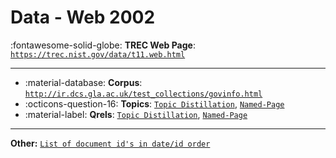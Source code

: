 # Data - Web 2002 

:fontawesome-solid-globe: **TREC Web Page**: [`https://trec.nist.gov/data/t11.web.html`](https://trec.nist.gov/data/t11.web.html)

---

- :material-database: **Corpus**: [`http://ir.dcs.gla.ac.uk/test_collections/govinfo.html`](http://ir.dcs.gla.ac.uk/test_collections/govinfo.html)
- :octicons-question-16: **Topics**: [`Topic Distillation`](https://trec.nist.gov/data/topics_eng/webtopics_551-600.txt.gz), [`Named-Page`](https://trec.nist.gov/data/topics_eng/webnamed_page_topics.1-150.txt.gz)
- :material-label: **Qrels**: [`Topic Distillation`](https://trec.nist.gov/data/qrels_eng/qrels.distillation.txt.gz), [`Named-Page`](https://trec.nist.gov/data/qrels_eng/qrels.named-page.txt.gz)


---

**Other:** [`List of document id's in date/id order`](https://trec.nist.gov/data/filtering/T10-f-document-order.tar.gz)
